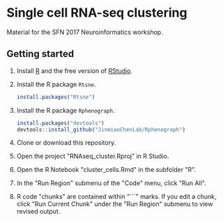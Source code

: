 # Single cell RNA-seq clustering

Material for the SFN 2017 Neuroinformatics workshop.

## Getting started

1. Install [R](http://www.r-project.org/) and the free version of 
[RStudio](http://rstudio.org/download/).

2. Install the R package `Rtsne`.
    ```R
    install.packages("Rtsne")
    ```
   
3. Install the R package `Rphenograph`.
    ```R
    install.packages("devtools")
    devtools::install_github("JinmiaoChenLab/Rphenograph")
    ```

4. Clone or download this repository.

5. Open the project "RNAseq_cluster.Rproj" in R Studio.

6. Open the R Notebook "cluster_cells.Rmd" in the subfolder "R".

7. In the "Run Region" submenu of the "Code" menu, click "Run All".

8. R code "chunks" are contained within "```" marks. If you edit a chunk, 
click "Run Current Chunk" under the "Run Region" submenu to view revised output.

